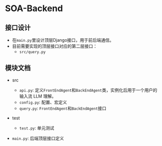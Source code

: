 # SOA-Backend

## 接口设计

- 在`main.py`里设计顶层Django接口，用于前后端通信。
- 目前需要实现的顶层接口对应的第二层接口：
    - `src/query.py`


## 模块文档

- src
    - `api.py`: 定义`FrontEndAgent`和`BackEndAgent`类，实例化后用于一个用户的输入流 LLM 理解。
    - `config.py`: 配置、宏定义
    - `query.py`: `FrontEndAgent`和`BackEndAgent`接口

- test
    - `test.py`: 单元测试

- `main.py`: 后端顶层接口定义
